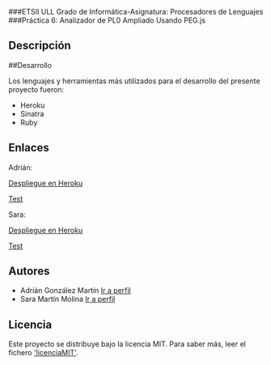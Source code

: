 ###ETSII ULL Grado de Informática-Asignatura: Procesadores de Lenguajes
###Práctica 6: Analizador de PL0 Ampliado Usando PEG.js

## Descripción


##Desarrollo

Los lenguajes y herramientas más utilizados para el desarrollo del presente proyecto fueron: 

  * Heroku
  * Sinatra
  * Ruby

## Enlaces

Adrián:

[Despliegue en Heroku]()

[Test]()

Sara:

[Despliegue en Heroku]()

[Test]()

## Autores

  - Adrián González Martín [Ir a perfil](https://github.com/alu4073)
  - Sara Martín Molina [Ir a perfil](https://github.com/alu4102)

## Licencia

Este proyecto se distribuye bajo la licencia MIT. Para saber más, leer el fichero ['licenciaMIT'](https://github.com/alu4102/p5AnalizadorDPR/blob/sara/licenciaMIT.txt).
